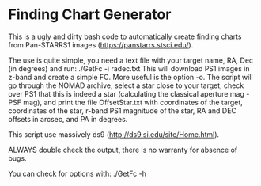 # Finding Chart Generator
This is a ugly and dirty bash code to automatically create finding charts from Pan-STARRS1 images (https://panstarrs.stsci.edu/).

The use is quite simple, you need a text file with your target name, RA, Dec (in degrees) and run:
./GetFc -i radec.txt
This will download PS1 images in z-band and create a simple FC.
More useful is the option -o. The script will go through the NOMAD archive, select a star close to your target, check over PS1 that this is indeed a star (calculating the classical aperture mag -PSF mag), and print the file OffsetStar.txt with coordinates of the target, coordinates of the star, r-band PS1 magnitude of the star, RA and DEC offsets in arcsec, and PA in degrees.

This script use massively ds9 (http://ds9.si.edu/site/Home.html).

ALWAYS double check the output, there is no warranty for absence of bugs.

You can check for options with:
./GetFc -h
